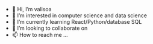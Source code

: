 - 👋 Hi, I’m valisoa
- 👀 I’m interested in computer science and data science
- 🌱 I’m currently learning React/Python/database SQL
- 💞️ I’m looking to collaborate on
- 📫 How to reach me ...

<!---
valisoa2002/valisoa2002 is a ✨ special ✨ repository because its `README.md` (this file) appears on your GitHub profile.
You can click the Preview link to take a look at your changes.
--->
